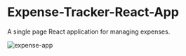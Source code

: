 # Expense-Tracker-React-App
A single page React application for managing expenses.



![expense-app](https://user-images.githubusercontent.com/56031807/149509259-83789b80-23cb-4576-889e-78c51280477b.PNG)
